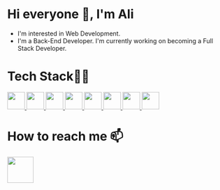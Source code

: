 # Hi everyone 👋, I'm Ali

<!--
**theali29/theali29** is a ✨ _special_ ✨ repository because its `README.md` (this file) appears on your GitHub profile.

Here are some ideas to get you started:

- 🔭 I’m currently working on ...
- 🌱 I’m currently learning ...
- 👯 I’m looking to collaborate on ...
- 🤔 I’m looking for help with ..
- 💬 Ask me about ...
- 📫 How to reach me: ...
- 😄 Pronouns: ...
- ⚡ Fun fact: ...
-->



* I'm interested in Web Development.
* I'm a Back-End Developer. I'm currently working on becoming a Full Stack Developer.






# Tech Stack🧑‍💻
<a href='https://www.w3schools.com/cpp/'>
<img src='https://upload.wikimedia.org/wikipedia/commons/thumb/1/18/ISO_C%2B%2B_Logo.svg/1822px-ISO_C%2B%2B_Logo.svg.png' width=40px height=40px>
</a>
<a href='https://www.w3schools.com/python/'>
<img src='https://upload.wikimedia.org/wikipedia/commons/thumb/0/0a/Python.svg/1200px-Python.svg.png' width=40px height=40px>
</a>

<a href='https://www.w3schools.com/html/'>
<img src='https://cdn-icons-png.flaticon.com/128/5968/5968267.png' width=40px height=40px>
</a>
<a href='https://www.w3schools.com/css/'>
<img src='https://cdn-icons-png.flaticon.com/128/5968/5968242.png' width=40px height=40px>
</a>
<a href='https://www.w3schools.com/js/'>
<img src='https://cdn-icons-png.flaticon.com/128/5968/5968292.png' width=40px height=40px>
</a>
<a href='https://www.w3schools.com/mysql/default.asp'>
<img src='https://www.freepnglogos.com/uploads/logo-mysql-png/logo-mysql-mysql-logo-png-transparent-svg-vector-bie-supply-2.png' width=40px height=40px>
</a>

<a href='https://reactjs.org/'>
<img src='https://user-images.githubusercontent.com/102479564/190199396-37dffeba-9584-4286-be77-3551dc4ab494.png' width=40px height=40px>
</a>

<a href='https://www.w3schools.com/nodejs/'>
<img src='https://nodejs.org/static/images/logo.svg' width=40px height=40px>
</a>





# How to reach me 📫 
<a href='https://twitter.com/aliisjustfine'>
<img src='https://upload.wikimedia.org/wikipedia/commons/b/b7/X_logo.jpg' width=60px height=60px>
</a>
